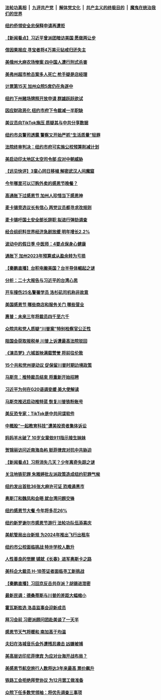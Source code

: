 ####  [法轮功真相](../../../../basic/blob/master/README.md?t=11240232) &nbsp;|&nbsp; [九评共产党](../../../../9ping.md/blob/master/README.md?t=11240232) &nbsp;|&nbsp; [解体党文化](../../../../jtdwh.md/blob/master/README.md?t=11240232)  &nbsp;|&nbsp; [共产主义的终极目的](../../../../gczydzjmd.md/blob/master/README.md?t=11240232) &nbsp;|&nbsp; [魔鬼在统治我们的世界](../../../../mgztzwmdsj.md/blob/master/README.md?t=11240232) 

#### [纽约侨领安全忠保释申请再遭拒](../pages/nsc412/n13871301.md?t=11240232) 

#### [【新闻看点】习近平曾派团暗访美国 愿做两让步](../pages/nsc412/n13871108.md?t=11240232) 

#### [信因果报应 寻宝者将4万美元钻戒归还失主](../pages/nsc412/n13871334.md?t=11240232) 

#### [美俄州大麻农场惨案 四中国人遭行刑式杀害](../pages/nsc412/n13871609.md?t=11240232) 

#### [美弗州超市枪击案多人死亡 枪手疑是店经理](../pages/nsc412/n13871495.md?t=11240232) 



#### [计票第15天 加州众院5席仍在角逐中](../pages/nsc412/n13871410.md?t=11240232) 

#### [纽约下州赌场牌照开放申请 群雄跃跃欲试](../pages/nsc412/n13871294.md?t=11240232) 

#### [因应财政恶化 纽约市府下令裁减一半职缺](../pages/nsc412/n13871297.md?t=11240232) 

#### [美议员向TikTok施压 质疑其与中共分享数据](../pages/nsc412/n13871207.md?t=11240232) 

#### [纽约市总警司透露 警察又开始严抓“生活质量”轻罪](../pages/nsc412/n13871299.md?t=11240232) 

#### [法院终审判决：纽约市府可实施公校预算削减计划](../pages/nsc412/n13871310.md?t=11240232) 

#### [美启动印太地区太空司令部 应对中朝威胁](../pages/nsc412/n13871258.md?t=11240232) 

#### [【远见快评】3童心同日移植 解密武汉人间魔窟](../pages/nsc412/n13871160.md?t=11240232) 

#### [今年哪里可以订购外卖的感恩节晚餐？](../pages/nsc412/n13871251.md?t=11240232) 

#### [高通胀下过感恩节 加州人珍惜当下感恩神](../pages/nsc412/n13871234.md?t=11240232) 

#### [麦卡锡竞选议长有信心 两党议员都寻求改规则](../pages/nsc412/n13871134.md?t=11240232) 

#### [麦卡锡吁国土安全部长辞职 拟进行弹劾调查](../pages/nsc412/n13871126.md?t=11240232) 

#### [经合组织料世界经济急剧放缓 明年增长2.2%](../pages/nsc412/n13871095.md?t=11240232) 

#### [波动中的假日季 中医师：4要点保身心健康](../pages/nsc412/n13871203.md?t=11240232) 

#### [通胀下 加州2023年预算或从盈余转为亏损](../pages/nsc412/n13871180.md?t=11240232) 

#### [【秦鹏直播】台积电搬美国？台半导体崛起之谜](../pages/nsc412/n13871107.md?t=11240232) 

#### [分析：二十大报告与习近平的台湾心思](../pages/nsc412/n13870508.md?t=11240232) 

#### [开车撞伤25名警署学员 洛杉矶司机称非故意](../pages/nsc412/n13871175.md?t=11240232) 

#### [美国感恩节 哪些商店和服务关门 哪些营业](../pages/nsc412/n13871131.md?t=11240232) 

#### [惠普：未来三年将裁员四千至六千](../pages/nsc412/n13871130.md?t=11240232) 

#### [众院共和党人质疑“川普案”特别检察官公正性](../pages/nsc412/n13870996.md?t=11240232) 

#### [阻国会获取报税单 川普上诉遭最高法院驳回](../pages/nsc412/n13871029.md?t=11240232) 

#### [《演员梦》六城首映满载赞誉 将前往伦敦](../pages/nsc412/n13871039.md?t=11240232) 

#### [15个共和党州提动议 促保留川普时期边境政策](../pages/nsc412/n13870985.md?t=11240232) 

#### [马斯克：推特裁员结束 将重新开始招聘](../pages/nsc412/n13871006.md?t=11240232) 

#### [习近平为何在G20语调变缓 美大使解读](../pages/nsc412/n13871005.md?t=11240232) 

#### [马斯克推迟启动推特蓝 恢复川普铁粉账号](../pages/nsc412/n13870442.md?t=11240232) 

#### [美反恐专家：TikTok是中共间谍软件](../pages/nsc412/n13870989.md?t=11240232) 

#### [中概股“一起教育科技”遭美投资者集体诉讼](../pages/nsc412/n13870600.md?t=11240232) 

#### [妈妈羊水破了 10岁女童依911指示接生妹妹](../pages/nsc412/n13870725.md?t=11240232) 

#### [贺锦丽访问近南海岛屿 挺菲律宾对抗中共胁迫](../pages/nsc412/n13870859.md?t=11240232) 



#### [【新闻看点】习将消失几天？少年离奇失踪之谜](../pages/nsc412/n13870464.md?t=11240232) 

#### [关注地铁犯罪 朱雅婷批左派政策造成纽约犯罪气候](../pages/nsc412/n13870628.md?t=11240232) 

#### [纽约发出首批36张大麻许可证 恐难遏黑市](../pages/nsc412/n13870631.md?t=11240232) 

#### [奥斯汀和魏凤和会晤 就台湾问题交锋](../pages/nsc412/n13870623.md?t=11240232) 

#### [纽约感恩节大餐 今年将多花26%](../pages/nsc412/n13870586.md?t=11240232) 

#### [纽约新罗谢尔市感恩节游行 法轮功队伍添喜庆](../pages/nsc412/n13870609.md?t=11240232) 

#### [美航管局出台新规 为2024年推出飞行出租车](../pages/nsc412/n13870540.md?t=11240232) 

#### [纽约市公校面临挑战 特许学校人数升](../pages/nsc412/n13870627.md?t=11240232) 

#### [人性善良的觉醒 铺就《长春》进军奥斯卡之路](../pages/nsc412/n13870525.md?t=11240232) 

#### [美科企大裁员 H-1B签证者面临寻工新挑战](../pages/nsc412/n13870461.md?t=11240232) 

#### [【秦鹏直播】习回京反击共存派？胡锡进泄密](../pages/nsc412/n13870296.md?t=11240232) 

#### [最新民调：德桑蒂斯与川普的差距大幅缩小](../pages/nsc412/n13870457.md?t=11240232) 

#### [霍瓦斯胜选 洛县监事会迎新成员](../pages/nsc412/n13870521.md?t=11240232) 

#### [拜习会前 习密派顾问团赴美谈了一天半](../pages/nsc412/n13870401.md?t=11240232) 

#### [感恩节天气将暖和 南加高于均温](../pages/nsc412/n13870512.md?t=11240232) 

#### [夫妇在洛城音乐会外遭残忍袭击 凶嫌被捕](../pages/nsc412/n13870460.md?t=11240232) 

#### [美高层访印尼菲律宾 为应对台海开战布局？](../pages/nsc412/n13870434.md?t=11240232) 

#### [美感恩节航空旅行人数将达3年来最高 票价飙升](../pages/nsc412/n13870458.md?t=11240232) 

#### [铁路工会拒绝拜登协议 为12月罢工做准备](../pages/nsc412/n13870330.md?t=11240232) 

#### [众院下任多数党领袖：将优先调查三事项](../pages/nsc412/n13870393.md?t=11240232) 

